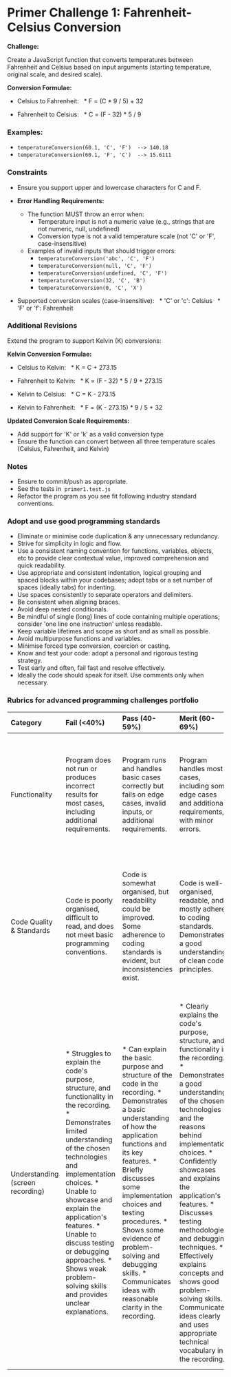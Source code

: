 # Primer Challenge 1: Fahrenheit-Celsius Conversion

**Challenge:**

Create a JavaScript function that converts temperatures between Fahrenheit and Celsius based on input arguments (starting temperature, original scale, and desired scale).

**Conversion Formulae:**

* Celsius to Fahrenheit: 
  * F = (C \* 9 / 5) + 32

* Fahrenheit to Celsius: 
  * C = (F - 32) \* 5 / 9

### Examples:

* `temperatureConversion(60.1, 'C', 'F')  --> 140.18`
* `temperatureConversion(60.1, 'F', 'C')  --> 15.6111`   

### Constraints

* Ensure you support upper and lowercase characters for C and F.
* **Error Handling Requirements:**
  * The function MUST throw an error when:
    - Temperature input is not a numeric value (e.g., strings that are not numeric, null, undefined)
    - Conversion type is not a valid temperature scale (not 'C' or 'F', case-insensitive)
  * Examples of invalid inputs that should trigger errors:
    - `temperatureConversion('abc', 'C', 'F')`
    - `temperatureConversion(null, 'C', 'F')`
    - `temperatureConversion(undefined, 'C', 'F')`
    - `temperatureConversion(32, 'C', 'B')`
    - `temperatureConversion(0, 'C', 'X')`

* Supported conversion scales (case-insensitive):
  * 'C' or 'c': Celsius
  * 'F' or 'f': Fahrenheit

### Additional Revisions

Extend the program to support Kelvin (K) conversions:

**Kelvin Conversion Formulae:**
* Celsius to Kelvin:
  * K = C + 273.15

* Fahrenheit to Kelvin:
  * K = (F - 32) \* 5 / 9 + 273.15

* Kelvin to Celsius:
  * C = K - 273.15

* Kelvin to Fahrenheit:
  * F = (K - 273.15) \* 9 / 5 + 32

**Updated Conversion Scale Requirements:**
* Add support for 'K' or 'k' as a valid conversion type
* Ensure the function can convert between all three temperature scales (Celsius, Fahrenheit, and Kelvin)


### Notes

* Ensure to commit/push as appropriate.
* See the tests in  `primer1.test.js`
* Refactor the program as you see fit following industry standard conventions.

### Adopt and use good programming standards

* Eliminate or minimise code duplication & any unnecessary redundancy.
* Strive for simplicity in logic and flow.
* Use a consistent naming convention for functions, variables, objects, etc to provide clear contextual value, improved comprehension and quick readability.
* Use appropriate and consistent indentation, logical grouping and spaced blocks within your codebases; adopt tabs or a set number of spaces (ideally tabs) for indenting.
* Use spaces consistently to separate operators and delimiters.
* Be consistent when aligning braces.
* Avoid deep nested conditionals.
* Be mindful of single (long) lines of code containing multiple operations; consider 'one line one instruction' unless readable.
* Keep variable lifetimes and scope as short and as small as possible.
* Avoid multipurpose functions and variables.
* Minimise forced type conversion, coercion or casting.
* Know and test your code: adopt a personal and rigorous testing strategy.
* Test early and often, fail fast and resolve effectively.
* Ideally the code should speak for itself. Use comments only when necessary.


### Rubrics for advanced programming challenges portfolio

|Category|Fail (<40%)|Pass (40-59%)|Merit (60-69%)|Distinction (70-100%)|
|:---|:---|:---|:---|:---|
|Functionality|Program does not run or produces incorrect results for most cases, including additional requirements.|Program runs and handles basic cases correctly but fails on edge cases, invalid inputs, or additional requirements.|Program handles most cases, including some edge cases and additional requirements, with minor errors.|Program is fully functional, handles all cases (including edge cases, invalid inputs, and additional requirements) gracefully, and produces accurate results consistently.|
|Code Quality & Standards|Code is poorly organised, difficult to read, and does not meet basic programming conventions.|Code is somewhat organised, but readability could be improved. Some adherence to coding standards is evident, but inconsistencies exist.|Code is well-organised, readable, and mostly adheres to coding standards. Demonstrates a good understanding of clean code principles.|Code is exemplary, demonstrating near-professional-level standards. Adheres to industry best practices and coding standards consistently. Code is highly maintainable and extensible.|
| Understanding (screen recording) | * Struggles to explain the code's purpose, structure, and functionality in the recording.  * Demonstrates limited understanding of the chosen technologies and implementation choices. *  Unable to showcase and explain the application's features. *  Unable to discuss testing or debugging approaches. *  Shows weak problem-solving skills and provides unclear explanations. | * Can explain the basic purpose and structure of the code in the recording. * Demonstrates a basic understanding of how the application functions and its key features. * Briefly discusses some implementation choices and testing procedures. * Shows some evidence of problem-solving and debugging skills. * Communicates ideas with reasonable clarity in the recording. | * Clearly explains the code's purpose, structure, and functionality in the recording. * Demonstrates a good understanding of the chosen technologies and the reasons behind implementation choices. * Confidently showcases and explains the application's features. * Discusses testing methodologies and debugging techniques. * Effectively explains concepts and shows good problem-solving skills. * Communicates ideas clearly and uses appropriate technical vocabulary in the recording. | * Provides a comprehensive and insightful walkthrough of the codebase, including intricate details and design patterns. * Confidently discusses and justifies implementation choices and their impact on the application. * Thoroughly demonstrates and explains all features, including any advanced additions. * Shows a strong understanding of testing methodologies and debugging approaches. * Demonstrates excellent problem-solving skills and provides insightful explanations. * Communicates ideas with exceptional clarity and precision in the recording. |
